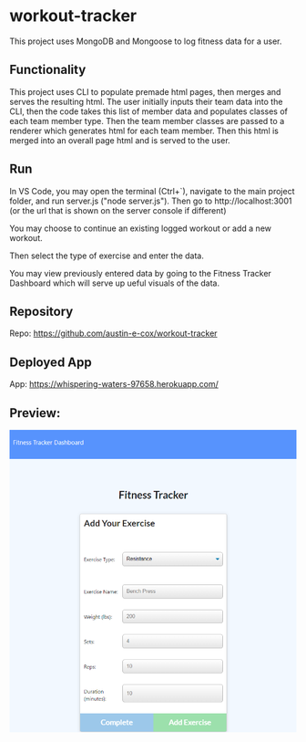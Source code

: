 # workout-tracker
This project uses MongoDB and Mongoose to log fitness data for a user.

## Functionality
This project uses CLI to populate premade html pages, then merges and serves the resulting html. The user initially inputs their team data into the CLI, then the code takes this list of member data and populates classes of each team member type. Then the team member classes are passed to a renderer which generates html for each team member. Then this html is merged into an overall page html and is served to the user.

## Run
In VS Code, you may open the terminal (Ctrl+\`), navigate to the main project folder, and run server.js ("node server.js").
Then go to http://localhost:3001 (or the url that is shown on the server console if different)

You may choose to continue an existing logged workout or add a new workout.

Then select the type of exercise and enter the data.

You may view previously entered data by going to the Fitness Tracker Dashboard which will serve up ueful visuals of the data.


## Repository
Repo: https://github.com/austin-e-cox/workout-tracker

## Deployed App
App: https://whispering-waters-97658.herokuapp.com/

## Preview:
![Workout Tracker Preview](/workout-tracker_preview.png?raw=true "Workout Tracker Preview")
